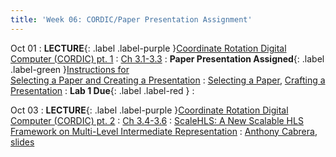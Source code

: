 ```yaml
---
title: 'Week 06: CORDIC/Paper Presentation Assignment'
---
```


Oct 01
: **LECTURE**{: .label .label-purple }[Coordinate Rotation Digital Computer (CORDIC) pt. 1](#)
  : [Ch 3.1-3.3](../assets/2024_10_01-cse565m_lec05.pdf)
: **Paper Presentation Assigned**{: .label .label-green }[Instructions for<br> Selecting a Paper and Creating a Presentation](#)
  : [Selecting a Paper](../assets/CSE565M_FL24_Selection_for_Paper_Presentation.pdf), [Crafting a  Presentation](../assets/CSE565M_FL24_Crafting_the_Presentation.pdf)
: **Lab 1 Due**{: .label .label-red }
  : [](#)

Oct 03
: **LECTURE**{: .label .label-purple }[Coordinate Rotation Digital Computer (CORDIC) pt. 2](#)
  : [Ch 3.4-3.6](../assets/2024_10_03-cse565m_lec06.pdf)
: [ScaleHLS: A New Scalable HLS Framework on Multi-Level Intermediate Representation](https://ieeexplore.ieee.org/abstract/document/9773203?casa_token=ap9zAJj9CkEAAAAA:xntpq-xXhJhoSdnB3gX3WZAJX6I3cco2y8AGlhrgfFzP7MTa66DddNEjG7wzB5fCcdHAbo-hQPbntw)
  : [Anthony Cabrera](#), [slides](../assets/paper_presentations/2024_10_03-ScaleHLS_AMCabrera.pdf)
